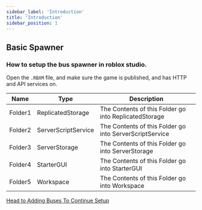 ```yaml
---
sidebar_label: 'Introduction'
title: 'Introduction'
sidebar_position: 1
---
```


## Basic Spawner
### How to setup the bus spawner in roblox studio.

Open the ```.RBXM``` file, and make sure the game is published, and has HTTP and API services on.

| Name      | Type         | Description                             |
|-----------|--------------|-----------------------------------------|
| Folder1 | ReplicatedStorage       | The Contents of this Folder go into ReplicatedStorage           |
| Folder2 | ServerScriptService       | The Contents of this Folder go into ServerScriptService          |
| Folder3 | ServerStorage      | The Contents of this Folder go into ServerStorage           |
| Folder4 | StarterGUI      | The Contents of this Folder go into StarterGUI           |
| Folder5 | Workspace      | The Contents of this Folder go into Workspace           |

[Head to Adding Buses To Continue Setup](addingbuses)